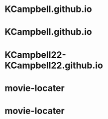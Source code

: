 # KCampbell.github.io
# KCampbell.github.io
# KCampbell22-KCampbell22.github.io
# movie-locater
# movie-locater

